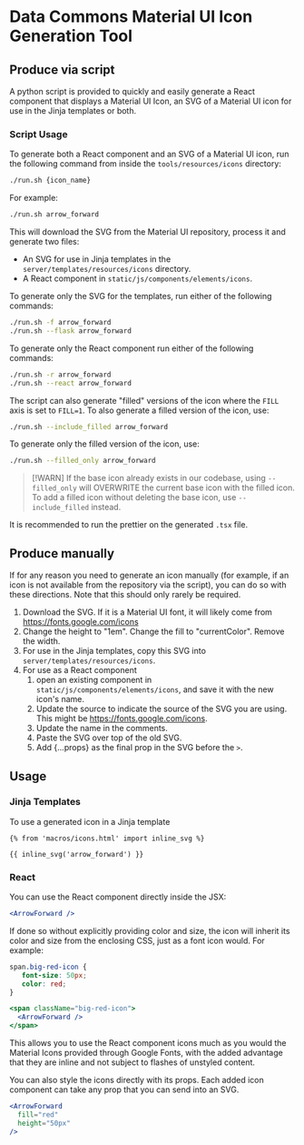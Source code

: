 # Data Commons Material UI Icon Generation Tool

## Produce via script

A python script is provided to quickly and easily generate a React component
that displays a Material UI Icon, an SVG of a Material UI icon for use in the 
Jinja templates or both.

### Script Usage

To generate both a React component and an SVG of a Material UI icon, run the
following command from inside the `tools/resources/icons` directory:

```bash
./run.sh {icon_name}
````

For example:

```bash
./run.sh arrow_forward
````

This will download the SVG from the Material UI repository, process it and 
generate two files:
- An SVG for use in Jinja templates in the `server/templates/resources/icons`
  directory. 
- A React component in `static/js/components/elements/icons`.

To generate only the SVG for the templates, run either of the following commands:

```bash
./run.sh -f arrow_forward
./run.sh --flask arrow_forward
```

To generate only the React component run either of the following commands:

```bash
./run.sh -r arrow_forward
./run.sh --react arrow_forward
```

The script can also generate "filled" versions of the icon where the `FILL` axis
is set to `FILL=1`. To also generate a filled version of the icon, use:

```bash
./run.sh --include_filled arrow_forward
```

To generate only the filled version of the icon, use:

```bash
./run.sh --filled_only arrow_forward
```

> [!WARN]
> If the base icon already exists in our codebase, using `--filled_only` will
> OVERWRITE the current base icon with the filled icon. To add a filled icon
> without deleting the base icon, use `--include_filled` instead.

It is recommended to run the prettier on the generated `.tsx` file.

## Produce manually

If for any reason you need to generate an icon manually (for example, if an icon
is not available from the repository via the script), you can do so with these
directions. Note that this should only rarely be required.
1. Download the SVG. If it is a Material UI font, it will likely come from
   https://fonts.google.com/icons
2. Change the height to "1em". Change the fill to "currentColor". Remove the width.
3. For use in the Jinja templates, copy this SVG into `server/templates/resources/icons`.
4. For use as a React component
   1. open an existing component in `static/js/components/elements/icons`, and save it
      with the new icon's name.
   2. Update the source to indicate the source of the SVG you are using. This might
      be https://fonts.google.com/icons.
   3. Update the name in the comments.
   4. Paste the SVG over top of the old SVG.
   5. Add {...props} as the final prop in the SVG before the `>`.

## Usage

### Jinja Templates

To use a generated icon in a Jinja template

```
{% from 'macros/icons.html' import inline_svg %}

{{ inline_svg('arrow_forward') }}
```

### React

You can use the React component directly inside the JSX:

```jsx
<ArrowForward />
```

If done so without explicitly providing color and size, the icon
will inherit its color and size from the enclosing CSS, just as a 
font icon would. For example:

```css
span.big-red-icon {
   font-size: 50px;
   color: red;
}
```
```jsx
<span className="big-red-icon">
  <ArrowForward />
</span>
```
This allows you to use the React component icons much as you would the Material
Icons provided through Google Fonts, with the added advantage that they are inline
and not subject to flashes of unstyled content.

You can also style the icons directly with its props. Each added icon 
component can take any prop that you can send into an SVG.

```jsx
<ArrowForward
  fill="red"
  height="50px"
/>
```